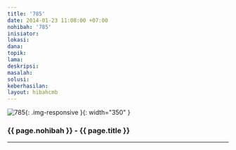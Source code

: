 ```yaml
---
title: '785'
date: 2014-01-23 11:08:00 +07:00
nohibah: '785'
inisiator: 
lokasi: 
dana: 
topik: 
lama: 
deskripsi: 
masalah: 
solusi: 
keberhasilan: 
layout: hibahcmb
---
```


![785](/static/img/hibahcmb/785.png){: .img-responsive }{: width="350" }

### {{ page.nohibah }} - {{ page.title }}

---
